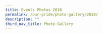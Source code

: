 ```yaml
---
title: Events Photos 2018
permalink: /our-pride/photo-gallery/2018/
description: ""
third_nav_title: Photo Gallery
---
```

